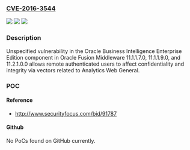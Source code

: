 ### [CVE-2016-3544](https://cve.mitre.org/cgi-bin/cvename.cgi?name=CVE-2016-3544)
![](https://img.shields.io/static/v1?label=Product&message=n%2Fa&color=blue)
![](https://img.shields.io/static/v1?label=Version&message=n%2Fa&color=blue)
![](https://img.shields.io/static/v1?label=Vulnerability&message=n%2Fa&color=brighgreen)

### Description

Unspecified vulnerability in the Oracle Business Intelligence Enterprise Edition component in Oracle Fusion Middleware 11.1.1.7.0, 11.1.1.9.0, and 11.2.1.0.0 allows remote authenticated users to affect confidentiality and integrity via vectors related to Analytics Web General.

### POC

#### Reference
- http://www.securityfocus.com/bid/91787

#### Github
No PoCs found on GitHub currently.

